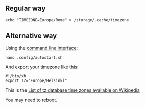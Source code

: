 ## Regular way

    echo "TIMEZONE=Europe/Rome" > /storage/.cache/timezone

## Alternative way

Using the [command line interface](Accessing-Lakka-filesystem):

    nano .config/autostart.sh

And export your timezone like this:

    #!/bin/sh
    export TZ="Europe/Helsinki"

This is the [List of tz database time zones available on Wikipedia](https://en.wikipedia.org/wiki/List_of_tz_database_time_zones)

You may need to reboot.